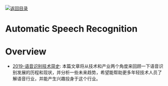 [![返回目录](https://user-images.githubusercontent.com/5803001/38079637-ff0abcf0-3371-11e8-9b76-ad651620afc7.jpg)](https://github.com/wx-chevalier/Awesome-Lists)

# Automatic Speech Recognition 

# Overview 

- [2019-语音识别技术简史](https://mp.weixin.qq.com/s/wnPAnOaB0ydahZP-Da4Plw): 本篇文章将从技术和产业两个角度来回顾一下语音识别发展的历程和现状，并分析一些未来趋势，希望能帮助更多年轻技术人员了解语音行业，并能产生兴趣投身于这个行业。